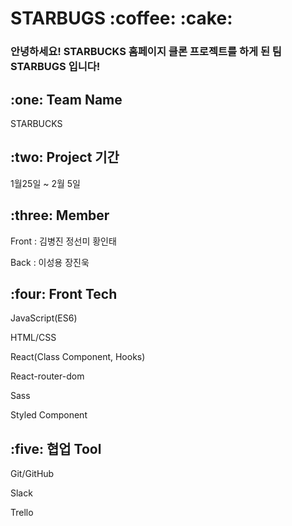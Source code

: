 
<h1>STARBUGS :coffee: :cake:</h1>

<h3>안녕하세요! STARBUCKS 홈페이지 클론 프로젝트를 하게 된 팀 STARBUGS 입니다! </h3>

<h2>:one: Team Name</h2>
<p>STARBUCKS</p>

<h2>:two: Project 기간</h2>
<P>1월25일 ~ 2월 5일</p>

<h2>:three: Member</h2>
<p>Front : 김병진 정선미 황인태</p>
<p>Back : 이성용 장진욱</p>

<h2>:four: Front Tech</h2>
<p>JavaScript(ES6)<p>
<p>HTML/CSS</p>
<p>React(Class Component, Hooks)</p>
<p>React-router-dom</p>
<p>Sass</p>
<p>Styled Component</p>

  
<h2>:five: 협업 Tool</h2>
<p>Git/GitHub</p>
<p>Slack</p>
<p>Trello<p>
  

<h2></h2>
